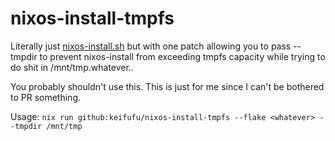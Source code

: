 # nixos-install-tmpfs

Literally just [nixos-install.sh](https://github.com/NixOS/nixpkgs/blob/master/pkgs/by-name/ni/nixos-install/nixos-install.sh) but with one patch allowing you to pass --tmpdir to prevent nixos-install from exceeding tmpfs capacity while trying to do shit in /mnt/tmp.whatever..

You probably shouldn't use this. This is just for me since I can't be bothered to PR something.

Usage: `nix run github:keifufu/nixos-install-tmpfs --flake <whatever> --tmpdir /mnt/tmp`
